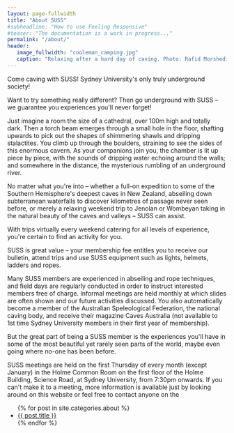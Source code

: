 ```yaml
---
layout: page-fullwidth
title: "About SUSS"
#subheadline: "How to use Feeling Responsive"
#teaser: "The documentation is a work in progress..."
permalink: "/about/"
header:
   image_fullwidth: "cooleman_camping.jpg"
   caption: "Relaxing after a hard day of caving. Photo: Rafid Morshedi"
---
```


Come caving with SUSS! Sydney University's only truly underground society!

Want to try something really different? Then go underground with SUSS – we guarantee you experiences you'll never forget!

Just imagine a room the size of a cathedral, over 100m high and totally dark. Then a torch beam emerges through a small hole in the floor, shafting upwards to pick out the shapes of shimmering shawls and dripping stalactites. You climb up through the boulders, straining to see the sides of this enormous cavern. As your companions join you, the chamber is lit up piece by piece, with the sounds of dripping water echoing around the walls; and somewhere in the distance, the mysterious rumbling of an underground river.

No matter what you're into – whether a full-on expedition to some of the Southern Hemisphere's deepest caves in New Zealand, abseiling down subterranean waterfalls to discover kilometres of passage never seen before, or merely a relaxing weekend trip to Jenolan or Wombeyan taking in the natural beauty of the caves and valleys – SUSS can assist.

With trips virtually every weekend catering for all levels of experience, you're certain to find an activity for you.

SUSS is great value – your membership fee entitles you to receive our bulletin, attend trips and use SUSS equipment such as lights, helmets, ladders and ropes.

Many SUSS members are experienced in abseiling and rope techniques, and field days are regularly conducted in order to instruct interested members free of charge. Informal meetings are held monthly at which slides are often shown and our future activities discussed. You also automatically become a member of the Australian Speleological Federation, the national caving body, and receive their magazine Caves Australia (not available to 1st time Sydney University members in their first year of membership).

But the great part of being a SUSS member is the experiences you'll have in some of the most beautiful yet rarely seen parts of the world, maybe even going where no-one has been before.

SUSS meetings are held on the first Thursday of every month (except January) in the Holme Common Room on the first floor of the Holme Building, Science Road, at Sydney University, from 7:30pm onwards. If you can't make it to a meeting, more information is available just by looking around on this website or feel free to contact anyone on the

<ul>
    {% for post in site.categories.about %}
    <li><a href="{{ site.url }}{{ site.baseurl }}{{ post.url }}">{{ post.title }}</a></li>
    {% endfor %}
</ul>
